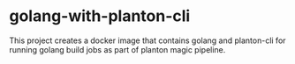 # golang-with-planton-cli

This project creates a docker image that contains golang and planton-cli for running golang build jobs as part of planton magic pipeline.
